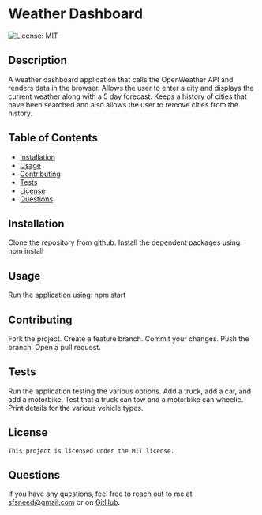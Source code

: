 # Weather Dashboard
  ![License: MIT](https://img.shields.io/badge/License-MIT-yellow.svg)
  ## Description
  A weather dashboard application that calls the OpenWeather API and renders data in the browser.  Allows the user to enter a city and displays the current weather along with a 5 day forecast.  Keeps a history of cities that have been searched and also allows the user to remove cities from the history.
  ## Table of Contents
  - [Installation](#installation)
  - [Usage](#usage)
  - [Contributing](#contributing)
  - [Tests](#tests)
  - [License](#license)
  - [Questions](#questions)
  ## Installation
  Clone the repository from github.  Install the dependent packages using:  npm install
  ## Usage
  Run the application using:  npm start<br>
  ## Contributing
  Fork the project.  Create a feature branch.  Commit your changes.  Push the branch.  Open a pull request.
  ## Tests
  Run the application testing the various options.  Add a truck, add a car, and add a motorbike.  Test that a truck can tow and a motorbike can wheelie.  Print details for the various vehicle types.
  ## License
    This project is licensed under the MIT license.
  ## Questions
  If you have any questions, feel free to reach out to me at [sfsneed@gmail.com](mailto:sfsneed@gmail.com) or on [GitHub](https://github.com/sfsneed70).


